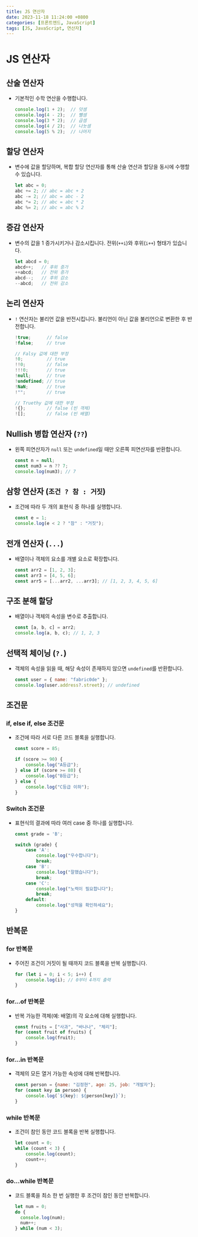 ```yaml
---
title: JS 연산자
date: 2023-11-18 11:24:00 +0800
categories: [프론트엔드, JavaScript]
tags: [JS, JavaScript, 연산자]
---
```


# JS 연산자

## 산술 연산자

- 기본적인 수학 연산을 수행합니다.
    
    ```javascript
    console.log(1 + 2);  // 덧셈
    console.log(4 - 2);  // 뺄셈
    console.log(3 * 2);  // 곱셈
    console.log(4 / 2);  // 나눗셈
    console.log(5 % 2);  // 나머지
    ```
    

## 할당 연산자

- 변수에 값을 할당하며, 복합 할당 연산자를 통해 산술 연산과 할당을 동시에 수행할 수 있습니다.
    
    ```javascript
    let abc = 0;
    abc += 2; // abc = abc + 2
    abc -= 2; // abc = abc - 2
    abc *= 2; // abc = abc * 2
    abc %= 2; // abc = abc % 2
    ```
    

## 증감 연산자

- 변수의 값을 1 증가시키거나 감소시킵니다. 전위(`++i`)와 후위(`i++`) 형태가 있습니다.
    
    ```javascript
    let abcd = 0;
    abcd++;   // 후위 증가
    ++abcd;   // 전위 증가
    abcd--;   // 후위 감소
    --abcd;   // 전위 감소
    ```
    

## 논리 연산자

- `!` 연산자는 불리언 값을 반전시킵니다. 불리언이 아닌 값을 불리언으로 변환한 후 반전합니다.
    
    ```javascript
    !true;      // false
    !false;     // true
    
    // Falsy 값에 대한 부정
    !0;         // true
    !!0;        // false
    !!!0;       // true
    !null;      // true
    !undefined; // true
    !NaN;       // true
    !"";        // true
    
    // Truethy 값에 대한 부정
    !{};        // false (빈 객체)
    ![];        // false (빈 배열)
    ```
    

## Nullish 병합 연산자 (`??`)

- 왼쪽 피연산자가 `null` 또는 `undefined`일 때만 오른쪽 피연산자를 반환합니다.
    
    ```javascript
    const n = null;
    const num3 = n ?? 7;
    console.log(num3); // 7
    ```
    

## 삼항 연산자 (`조건 ? 참 : 거짓`)

- 조건에 따라 두 개의 표현식 중 하나를 실행합니다.
    
    ```javascript
    const e = 1;
    console.log(e < 2 ? "참" : "거짓");
    ```
    

## 전개 연산자 (`...`)

- 배열이나 객체의 요소를 개별 요소로 확장합니다.
    
    ```javascript
    const arr2 = [1, 2, 3];
    const arr3 = [4, 5, 6];
    const arr5 = [...arr2, ...arr3]; // [1, 2, 3, 4, 5, 6]
    ```
    

## 구조 분해 할당

- 배열이나 객체의 속성을 변수로 추출합니다.
    
    ```javascript
    const [a, b, c] = arr2;
    console.log(a, b, c); // 1, 2, 3
    ```
    

## 선택적 체이닝 (`?.`)

- 객체의 속성을 읽을 때, 해당 속성이 존재하지 않으면 `undefined`를 반환합니다.
    
    ```javascript
    const user = { name: "fabric0de" };
    console.log(user.address?.street); // undefined
    ```
    

## 조건문

### **if, else if, else 조건문**
 - 조건에 따라 서로 다른 코드 블록을 실행합니다.
    
    ```javascript
    const score = 85;
    
    if (score >= 90) {
        console.log("A등급");
    } else if (score >= 80) {
        console.log("B등급");
    } else {
        console.log("C등급 이하");
    }
    ```
    
### **Switch 조건문**
- 표현식의 결과에 따라 여러 case 중 하나를 실행합니다.
    
    ```javascript
    const grade = 'B';
    
    switch (grade) {
        case 'A':
            console.log("우수합니다");
            break;
        case 'B':
            console.log("잘했습니다");
            break;
        case 'C':
            console.log("노력이 필요합니다");
            break;
        default:
            console.log("성적을 확인하세요");
    }
    ```
    

## 반복문

### **for 반복문**
- 주어진 조건이 거짓이 될 때까지 코드 블록을 반복 실행합니다.
    
    ```javascript
    for (let i = 0; i < 5; i++) {
        console.log(i); // 0부터 4까지 출력
    }
    ```
    
### **for...of 반복문**
- 반복 가능한 객체(예: 배열)의 각 요소에 대해 실행합니다.
    
    ```javascript
    const fruits = ["사과", "바나나", "체리"];
    for (const fruit of fruits) {
        console.log(fruit);
    }
    ```
    
### **for...in 반복문**
- 객체의 모든 열거 가능한 속성에 대해 반복합니다.
    
    ```javascript
    const person = {name: "김정현", age: 25, job: "개발자"};
    for (const key in person) {
        console.log(`${key}: ${person[key]}`);
    }
    ```
    
### **while 반복문**
- 조건이 참인 동안 코드 블록을 반복 실행합니다.
    
    ```javascript
    let count = 0;
    while (count < 3) {
        console.log(count);
        count++;
    }
    ```
    
### **do...while 반복문**
- 코드 블록을 최소 한 번 실행한 후 조건이 참인 동안 반복합니다.

    ```javascript
    let num = 0;
    do {
      console.log(num);
      num++;
    } while (num < 3);
    ```
    